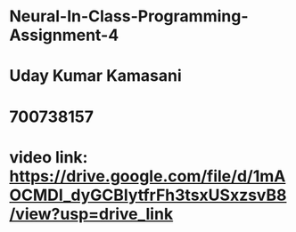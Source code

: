 # Neural-In-Class-Programming-Assignment-4
# Uday Kumar Kamasani
# 700738157
# video link: https://drive.google.com/file/d/1mAOCMDI_dyGCBIytfrFh3tsxUSxzsvB8/view?usp=drive_link
